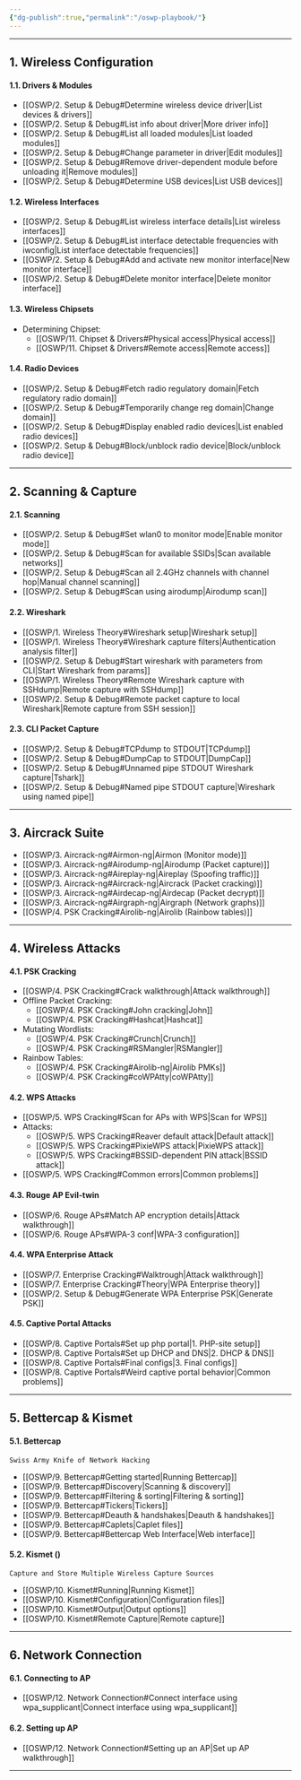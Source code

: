 ```yaml
---
{"dg-publish":true,"permalink":"/oswp-playbook/"}
---
```


-------------
## 1. Wireless Configuration

#### 1.1. Drivers & Modules
- [[OSWP/2. Setup & Debug#Determine wireless device driver\|List devices & drivers]]
- [[OSWP/2. Setup & Debug#List info about driver\|More driver info]]
- [[OSWP/2. Setup & Debug#List all loaded modules\|List loaded modules]]
- [[OSWP/2. Setup & Debug#Change parameter in driver\|Edit modules]]
- [[OSWP/2. Setup & Debug#Remove driver-dependent module before unloading it\|Remove modules]]
- [[OSWP/2. Setup & Debug#Determine USB devices\|List USB devices]]
#### 1.2. Wireless Interfaces
- [[OSWP/2. Setup & Debug#List wireless interface details\|List wireless interfaces]]
- [[OSWP/2. Setup & Debug#List interface detectable frequencies with iwconfig\|List interface detectable frequencies]]
- [[OSWP/2. Setup & Debug#Add and activate new monitor interface\|New monitor interface]]
- [[OSWP/2. Setup & Debug#Delete monitor interface\|Delete monitor interface]]
#### 1.3. Wireless Chipsets
- Determining Chipset:
	- [[OSWP/11. Chipset & Drivers#Physical access\|Physical access]]
	- [[OSWP/11. Chipset & Drivers#Remote access\|Remote access]]
#### 1.4. Radio Devices
- [[OSWP/2. Setup & Debug#Fetch radio regulatory domain\|Fetch regulatory radio domain]]
- [[OSWP/2. Setup & Debug#Temporarily change reg domain\|Change domain]]
- [[OSWP/2. Setup & Debug#Display enabled radio devices\|List enabled radio devices]]
- [[OSWP/2. Setup & Debug#Block/unblock radio device\|Block/unblock radio device]]
--------------------
## 2. Scanning & Capture

#### 2.1. Scanning
- [[OSWP/2. Setup & Debug#Set wlan0 to monitor mode\|Enable monitor mode]]
- [[OSWP/2. Setup & Debug#Scan for available SSIDs\|Scan available networks]]
- [[OSWP/2. Setup & Debug#Scan all 2.4GHz channels with channel hop\|Manual channel scanning]]
- [[OSWP/2. Setup & Debug#Scan using airodump\|Airodump scan]]
#### 2.2. Wireshark
- [[OSWP/1. Wireless Theory#Wireshark setup\|Wireshark setup]]
- [[OSWP/1. Wireless Theory#Wireshark capture filters\|Authentication analysis filter]]
- [[OSWP/2. Setup & Debug#Start wireshark with parameters from CLI\|Start Wireshark from params]]
- [[OSWP/1. Wireless Theory#Remote Wireshark capture with SSHdump\|Remote capture with SSHdump]]
- [[OSWP/2. Setup & Debug#Remote packet capture to local Wireshark\|Remote capture from SSH session]]
#### 2.3. CLI Packet Capture
- [[OSWP/2. Setup & Debug#TCPdump to STDOUT\|TCPdump]]
- [[OSWP/2. Setup & Debug#DumpCap to STDOUT\|DumpCap]]
- [[OSWP/2. Setup & Debug#Unnamed pipe STDOUT Wireshark capture\|Tshark]]
- [[OSWP/2. Setup & Debug#Named pipe STDOUT capture\|Wireshark using named pipe]]
----
## 3. Aircrack Suite

- [[OSWP/3. Aircrack-ng#Airmon-ng\|Airmon (Monitor mode)]]
- [[OSWP/3. Aircrack-ng#Airodump-ng\|Airodump (Packet capture)]]
- [[OSWP/3. Aircrack-ng#Aireplay-ng\|Aireplay (Spoofing traffic)]]
- [[OSWP/3. Aircrack-ng#Aircrack-ng\|Aircrack (Packet cracking)]]
- [[OSWP/3. Aircrack-ng#Airdecap-ng\|Airdecap (Packet decrypt)]]
- [[OSWP/3. Aircrack-ng#Airgraph-ng\|Airgraph (Network graphs)]]
- [[OSWP/4. PSK Cracking#Airolib-ng\|Airolib (Rainbow tables)]]
--------
## 4. Wireless Attacks

#### 4.1. PSK Cracking
- [[OSWP/4. PSK Cracking#Crack walkthrough\|Attack walkthrough]]
- Offline Packet Cracking:
	- [[OSWP/4. PSK Cracking#John cracking\|John]]
	- [[OSWP/4. PSK Cracking#Hashcat\|Hashcat]]
- Mutating Wordlists:
	- [[OSWP/4. PSK Cracking#Crunch\|Crunch]]
	- [[OSWP/4. PSK Cracking#RSMangler\|RSMangler]]
- Rainbow Tables:
	- [[OSWP/4. PSK Cracking#Airolib-ng\|Airolib PMKs]]
	- [[OSWP/4. PSK Cracking#coWPAtty\|coWPAtty]]
#### 4.2. WPS Attacks
- [[OSWP/5. WPS Cracking#Scan for APs with WPS\|Scan for WPS]]
- Attacks:
	- [[OSWP/5. WPS Cracking#Reaver default attack\|Default attack]]
	- [[OSWP/5. WPS Cracking#PixieWPS attack\|PixieWPS attack]]
	- [[OSWP/5. WPS Cracking#BSSID-dependent PIN attack\|BSSID attack]]
- [[OSWP/5. WPS Cracking#Common errors\|Common problems]]
#### 4.3. Rouge AP Evil-twin
- [[OSWP/6. Rouge APs#Match AP encryption details\|Attack walkthrough]]
- [[OSWP/6. Rouge APs#WPA-3 conf\|WPA-3 configuration]]
#### 4.4. WPA Enterprise Attack
- [[OSWP/7. Enterprise Cracking#Walktrough\|Attack walkthrough]]
- [[OSWP/7. Enterprise Cracking#Theory\|WPA Enterprise theory]]
- [[OSWP/2. Setup & Debug#Generate WPA Enterprise PSK\|Generate PSK]]
#### 4.5. Captive Portal Attacks
- [[OSWP/8. Captive Portals#Set up php portal\|1. PHP-site setup]]
- [[OSWP/8. Captive Portals#Set up DHCP and DNS\|2. DHCP & DNS]]
- [[OSWP/8. Captive Portals#Final configs\|3. Final configs]]
- [[OSWP/8. Captive Portals#Weird captive portal behavior\|Common problems]]
-------
## 5. Bettercap & Kismet

#### 5.1. Bettercap
	Swiss Army Knife of Network Hacking
- [[OSWP/9. Bettercap#Getting started\|Running Bettercap]]
- [[OSWP/9. Bettercap#Discovery\|Scanning & discovery]]
- [[OSWP/9. Bettercap#Filtering & sorting\|Filtering & sorting]]
- [[OSWP/9. Bettercap#Tickers\|Tickers]]
- [[OSWP/9. Bettercap#Deauth & handshakes\|Deauth & handshakes]]
- [[OSWP/9. Bettercap#Caplets\|Caplet files]]
- [[OSWP/9. Bettercap#Bettercap Web Interface\|Web interface]]
#### 5.2. Kismet ()
	Capture and Store Multiple Wireless Capture Sources
- [[OSWP/10. Kismet#Running\|Running Kismet]]
- [[OSWP/10. Kismet#Configuration\|Configuration files]]
- [[OSWP/10. Kismet#Output\|Output options]]
- [[OSWP/10. Kismet#Remote Capture\|Remote capture]]
------------------------------
## 6. Network Connection

#### 6.1. Connecting to AP
- [[OSWP/12. Network Connection#Connect interface using wpa_supplicant\|Connect interface using wpa_supplicant]]
#### 6.2. Setting up AP
- [[OSWP/12. Network Connection#Setting up an AP\|Set up AP walkthrough]]
-------------
